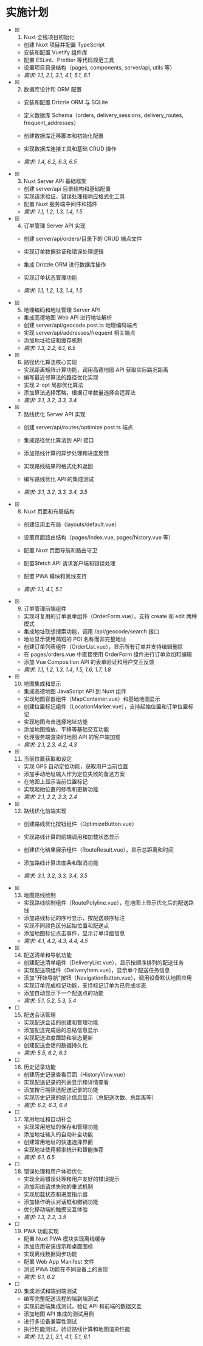 # 实施计划

- [x] 1. Nuxt 全栈项目初始化
  - 创建 Nuxt 项目并配置 TypeScript
  - 安装和配置 Vuetify 组件库
  - 配置 ESLint、Prettier 等代码规范工具
  - 设置项目目录结构（pages, components, server/api, utils 等）
  - _需求: 1.1, 2.1, 3.1, 4.1, 5.1, 6.1_

- [x] 2. 数据库设计和 ORM 配置
  - 安装和配置 Drizzle ORM 与 SQLite
  - 定义数据库 Schema（orders, delivery_sessions, delivery_routes, frequent_addresses）
  - 创建数据库迁移脚本和初始化配置
  - 实现数据库连接工具和基础 CRUD 操作

  - _需求: 1.4, 6.2, 6.3, 6.5_

- [x] 3. Nuxt Server API 基础框架
  - 创建 server/api 目录结构和基础配置
  - 实现请求验证、错误处理和响应格式化工具
  - 配置 Nuxt 服务端中间件和插件
  - _需求: 1.1, 1.2, 1.3, 1.4, 1.5_

- [x] 4. 订单管理 Server API 实现
  - 创建 server/api/orders/目录下的 CRUD 端点文件
  - 实现订单数据验证和错误处理逻辑

  - 集成 Drizzle ORM 进行数据库操作
  - 实现订单状态管理功能
  - _需求: 1.1, 1.2, 1.3, 1.4, 1.5_

- [x] 5. 地理编码和地址管理 Server API
  - 集成高德地图 Web API 进行地址解析
  - 创建 server/api/geocode.post.ts 地理编码端点
  - 实现 server/api/addresses/frequent 相关端点
  - 添加地址验证和缓存机制
  - _需求: 1.3, 2.2, 6.1, 6.5_

- [x] 6. 路径优化算法核心实现
  - 实现距离矩阵计算功能，调用高德地图 API 获取实际路况距离
  - 编写最近邻算法的路径优化实现
  - 实现 2-opt 局部优化算法
  - 添加算法选择策略，根据订单数量选择合适算法
  - _需求: 3.1, 3.2, 3.3, 3.4_

- [x] 7. 路线优化 Server API 实现
  - 创建 server/api/routes/optimize.post.ts 端点
  - 集成路径优化算法到 API 接口
  - 添加路线计算的异步处理和进度反馈
  - 实现路线结果的格式化和返回

  - 编写路线优化 API 的集成测试

  - _需求: 3.1, 3.2, 3.3, 3.4, 3.5_

- [x] 8. Nuxt 页面和布局结构
  - 创建应用主布局（layouts/default.vue）
  - 设置页面路由结构（pages/index.vue, pages/history.vue 等）
  - 配置 Nuxt 页面导航和路由守卫

  - 配置$fetch API 请求客户端和错误处理
  - 配置 PWA 模块和离线支持
  - _需求: 1.1, 4.1, 5.1_

- [x] 9. 订单管理前端组件
  - 实现可复用的订单表单组件（OrderForm.vue），支持 create 和 edit 两种模式
  - 集成地址联想搜索功能，调用 /api/geocode/search 接口
  - 地址显示使用简短的 POI 名称而非完整地址
  - 创建订单列表组件（OrderList.vue），显示所有订单并支持编辑删除
  - 在 pages/orders.vue 中直接使用 OrderForm 组件进行订单添加和编辑
  - 添加 Vue Composition API 的表单验证和用户交互反馈
  - _需求: 1.1, 1.2, 1.3, 1.4, 1.5, 1.6, 1.7, 1.8_

- [x] 10. 地图集成和显示
  - 集成高德地图 JavaScript API 到 Nuxt 组件
  - 实现地图容器组件（MapContainer.vue）和基础地图显示
  - 创建位置标记组件（LocationMarker.vue），支持起始位置和订单位置标记
  - 实现地图点击选择地址功能
  - 添加地图缩放、平移等基础交互功能
  - 处理服务端渲染时地图 API 的客户端加载
  - _需求: 2.1, 2.3, 4.2, 4.3_

- [x] 11. 当前位置获取和设定
  - 实现 GPS 自动定位功能，获取用户当前位置
  - 添加手动地址输入作为定位失败的备选方案
  - 在地图上显示当前位置标记
  - 实现起始位置的修改和更新功能
  - _需求: 2.1, 2.2, 2.3, 2.4_

- [x] 12. 路线优化前端实现
  - 创建路线优化按钮组件（OptimizeButton.vue）

  - 实现路线计算的前端调用和加载状态显示
  - 创建优化结果展示组件（RouteResult.vue），显示总距离和时间
  - 添加路线计算进度条和取消功能
  - _需求: 3.1, 3.2, 3.3, 3.4, 3.5_

- [x] 13. 地图路线绘制
  - 实现路线绘制组件（RoutePolyline.vue），在地图上显示优化后的配送路线
  - 添加路线标记的序号显示，按配送顺序标注
  - 实现不同颜色区分起始位置和配送点
  - 添加地图标记点击事件，显示订单详细信息
  - _需求: 4.1, 4.2, 4.3, 4.4, 4.5_

- [x] 14. 配送清单和导航功能
  - 创建配送清单组件（DeliveryList.vue），显示按顺序排列的配送任务
  - 实现配送项组件（DeliveryItem.vue），显示单个配送任务信息
  - 添加"开始导航"按钮（NavigationButton.vue），调用设备默认地图应用
  - 实现订单完成标记功能，支持标记订单为已完成状态
  - 添加自动显示下一个配送点的功能
  - _需求: 5.1, 5.2, 5.3, 5.4_

- [ ] 15. 配送会话管理
  - 实现配送会话的创建和管理功能
  - 添加配送完成后的总结信息显示
  - 实现配送进度跟踪和状态更新
  - 创建配送会话的数据持久化
  - _需求: 5.5, 6.2, 6.3_

- [ ] 16. 历史记录功能
  - 创建历史记录查看页面（HistoryView.vue）
  - 实现配送记录的列表显示和详情查看
  - 添加按日期筛选配送记录的功能
  - 实现历史记录的统计信息显示（总配送次数、总距离等）
  - _需求: 6.2, 6.3, 6.4_

- [ ] 17. 常用地址和自动补全
  - 实现常用地址的保存和管理功能
  - 添加地址输入的自动补全功能
  - 创建常用地址的快速选择界面
  - 实现地址使用频率统计和智能推荐
  - _需求: 6.1, 6.5_

- [ ] 18. 错误处理和用户体验优化
  - 实现全局错误处理和用户友好的错误提示
  - 添加网络请求失败的重试机制
  - 实现加载状态和进度指示器
  - 添加操作确认对话框和撤销功能
  - 优化移动端的触摸交互体验
  - _需求: 1.3, 2.2, 3.5_

- [ ] 19. PWA 功能实现
  - 配置 Nuxt PWA 模块实现离线缓存
  - 添加应用安装提示和桌面图标
  - 实现离线数据同步功能
  - 配置 Web App Manifest 文件
  - 测试 PWA 功能在不同设备上的表现
  - _需求: 6.1, 6.2_

- [ ] 20. 集成测试和端到端测试
  - 编写完整配送流程的端到端测试
  - 实现前后端集成测试，验证 API 和前端的数据交互
  - 添加地图 API 集成的测试用例
  - 进行多设备兼容性测试
  - 执行性能测试，验证路线计算和地图渲染性能
  - _需求: 1.1, 2.1, 3.1, 4.1, 5.1, 6.1_

